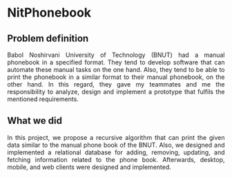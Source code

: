 # NitPhonebook

## Problem definition
<p align="justify"> Babol Noshirvani University of Technology (BNUT) had a manual phonebook in a specified format. They tend to develop software that can automate these manual tasks on the one hand. Also, they tend to be able to print the phonebook in a similar format to their manual phonebook, on the other hand. In this regard, they gave my teammates and me the responsibility to analyze, design and implement a prototype that fulfils the mentioned requirements.   </p>

## What we did
<p align="justify">
In this project, we propose a recursive algorithm that can print the given data similar to the manual phone book of the BNUT. Also, we designed and implemented a relational database for adding, removing, updating, and fetching information related to the phone book. Afterwards, desktop, mobile, and web clients were designed and implemented.   </p>
